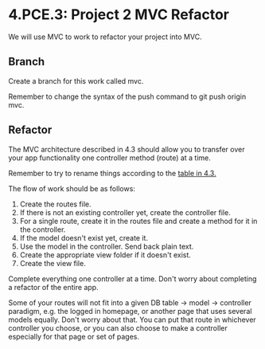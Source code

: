# 4.PCE.3: Project 2 MVC Refactor

We will use MVC to work to refactor your project into MVC.

## Branch

Create a branch for this work called mvc.

Remember to change the syntax of the push command to git push origin mvc.

## Refactor

The MVC architecture described in 4.3 should allow you to transfer over your app functionality one controller method \(route\) at a time.

Remember to try to rename things according to the [table in 4.3.](../4.3-mvc.md#names)

The flow of work should be as follows:

1. Create the routes file.
2. If there is not an existing controller yet, create the controller file.
3. For a single route, create it in the routes file and create a method for it in the controller.
4. If the model doesn't exist yet, create it.
5. Use the model in the controller. Send back plain text.
6. Create the appropriate view folder if it doesn't exist.
7. Create the view file.

Complete everything one controller at a time. Don't worry about completing a refactor of the entire app.

Some of your routes will not fit into a given DB table -&gt; model -&gt; controller paradigm, e.g. the logged in homepage, or another page that uses several models equally. Don't worry about that. You can put that route in whichever controller you choose, or you can also choose to make a controller especially for that page or set of pages.

